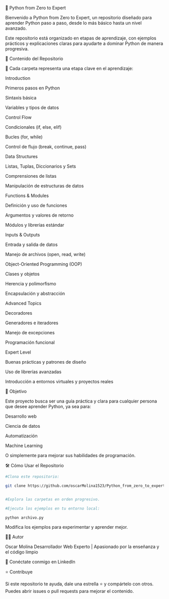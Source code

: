 🐍 Python from Zero to Expert

Bienvenido a Python from Zero to Expert, un repositorio diseñado para aprender Python paso a paso, desde lo más básico hasta un nivel avanzado.

Este repositorio está organizado en etapas de aprendizaje, con ejemplos prácticos y explicaciones claras para ayudarte a dominar Python de manera progresiva.

📌 Contenido del Repositorio

🔹 Cada carpeta representa una etapa clave en el aprendizaje:

Introduction

Primeros pasos en Python

Sintaxis básica

Variables y tipos de datos

Control Flow

Condicionales (if, else, elif)

Bucles (for, while)

Control de flujo (break, continue, pass)

Data Structures

Listas, Tuplas, Diccionarios y Sets

Comprensiones de listas

Manipulación de estructuras de datos

Functions & Modules

Definición y uso de funciones

Argumentos y valores de retorno

Módulos y librerías estándar

Inputs & Outputs

Entrada y salida de datos

Manejo de archivos (open, read, write)

Object-Oriented Programming (OOP)

Clases y objetos

Herencia y polimorfismo

Encapsulación y abstracción

Advanced Topics

Decoradores

Generadores e iteradores

Manejo de excepciones

Programación funcional

Expert Level

Buenas prácticas y patrones de diseño

Uso de librerías avanzadas

Introducción a entornos virtuales y proyectos reales

🚀 Objetivo

Este proyecto busca ser una guía práctica y clara para cualquier persona que desee aprender Python, ya sea para:

Desarrollo web

Ciencia de datos

Automatización

Machine Learning

O simplemente para mejorar sus habilidades de programación.

🛠️ Cómo Usar el Repositorio
```bash
#Clona este repositorio:

git clone https://github.com/oscarMolina1523/Python_from_zero_to_expert.git


#Explora las carpetas en orden progresivo.

#Ejecuta los ejemplos en tu entorno local:

python archivo.py

```
Modifica los ejemplos para experimentar y aprender mejor.

👨‍💻 Autor

Oscar Molina
Desarrollador Web Experto | Apasionado por la enseñanza y el código limpio

📎 Conéctate conmigo en LinkedIn

⭐ Contribuye

Si este repositorio te ayuda, dale una estrella ⭐ y compártelo con otros.
Puedes abrir issues o pull requests para mejorar el contenido.
